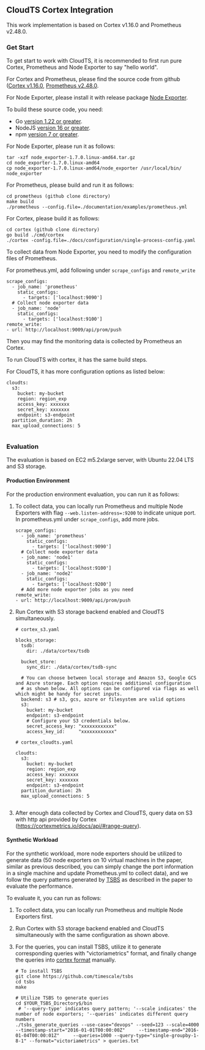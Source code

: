 ## CloudTS Cortex Integration

This work implementation is based on Cortex v1.16.0 and Prometheus v2.48.0.



### Get Start

To get start to work with CloudTS, it is recommended to first run pure Cortex, Prometheus and Node Exporter to say "hello world".

For Cortex and Prometheus, please find the source code from github ([Cortex v1.16.0](https://github.com/cortexproject/cortex/tree/v1.16.0), [Prometheus v2.48.0](https://github.com/prometheus/prometheus/tree/v2.48.0).

For Node Exporter, please install it with release package [Node Exporter](https://github.com/prometheus/node_exporter/releases?q=1.7.0&expanded=true).

To build these source code, you need:

- Go [version 1.22 or greater](https://golang.org/doc/install).
- NodeJS [version 16 or greater](https://nodejs.org/).
- npm [version 7 or greater](https://www.npmjs.com/).

For Node Exporter, please run it as follows:

```
tar -xzf node_exporter-1.7.0.linux-amd64.tar.gz
cd node_exporter-1.7.0.linux-amd64
cp node_exporter-1.7.0.linux-amd64/node_exporter /usr/local/bin/
node_exporter
```

For Prometheus, please build and run it as follows:

```
cd prometheus (github clone directory)
make build
./prometheus --config.file=./documentation/examples/prometheus.yml
```

For Cortex, please build it as follows:

```
cd cortex (github clone directory)
go build ./cmd/cortex
./cortex -config.file=./docs/configuration/single-process-config.yaml
```

To collect data from Node Exporter, you need to modify the configuration files of Prometheus.

For prometheus.yml, add following under `scrape_configs` and `remote_write`

```
scrape_configs:
  - job_name: 'prometheus'
    static_configs:
      - targets: ['localhost:9090']
  # Collect node exporter data
  - job_name: 'node'
    static_configs:
      - targets: ['localhost:9100']
remote_write:
- url: http://localhost:9009/api/prom/push
```

Then you may find the monitoring data is collected by Prometheus an Cortex.



To run CloudTS with cortex, it has the same build steps.

For CloudTS, it has more configuration options as listed below:

```
cloudts:
  s3:
    bucket: my-bucket
    region: region_exp
    access_key: xxxxxxx
    secret_key: xxxxxxx
    endpoint: s3-endpoint
  partition_duration: 2h
  max_upload_connections: 5
  
```




### Evaluation

The evaluation is based on EC2 m5.2xlarge server, with Ubuntu 22.04 LTS and S3 storage.



#### Production Environment

For the production environment evaluation, you can run it as follows: 

1. To collect data, you can locally run Prometheus and multiple Node Exporters with flag `--web.listen-address=:9200` to indicate unique port. In prometheus.yml under `scrape_configs`, add more jobs.

   ```
   scrape_configs:
     - job_name: 'prometheus'
       static_configs:
         - targets: ['localhost:9090']
     # Collect node exporter data
     - job_name: 'node1'
       static_configs:
         - targets: ['localhost:9100']
     - job_name: 'node2'
       static_configs:
         - targets: ['localhost:9200']  
     # Add more node exporter jobs as you need
   remote_write:
   - url: http://localhost:9009/api/prom/push
   ```

2. Run Cortex with S3 storage backend enabled and CloudTS simultaneously.

   ```
   # cortex_s3.yaml
   
   blocks_storage:
     tsdb:
       dir: ./data/cortex/tsdb
   
     bucket_store:
       sync_dir: ./data/cortex/tsdb-sync
   
     # You can choose between local storage and Amazon S3, Google GCS and Azure storage. Each option requires additional configuration
     # as shown below. All options can be configured via flags as well which might be handy for secret inputs.
     backend: s3 # s3, gcs, azure or filesystem are valid options
     s3:
       bucket: my-bucket
       endpoint: s3-endpoint
       # Configure your S3 credentials below.
       secret_access_key: "xxxxxxxxxxxx"
       access_key_id:     "xxxxxxxxxxxx"
   ```

   ```
   # cortex_cloudts.yaml
   
   cloudts:
     s3:
       bucket: my-bucket
       region: region_exp
       access_key: xxxxxxx
       secret_key: xxxxxxx
       endpoint: s3-endpoint
     partition_duration: 2h
     max_upload_connections: 5
     
   ```

3. After enough data collected by Cortex and CloudTS, query data on S3 with http api provided by Cortex (https://cortexmetrics.io/docs/api/#range-query).



#### Synthetic Workload

For the synthetic workload, more node exporters should be utilized to generate data (50 node exporters on 10 virtual machines in the paper, similar as previous described, you can simply change the port information in a single machine and update Prometheus.yml to collect data), and we follow the query patterns generated by [TSBS](https://github.com/timescale/tsbs) as described in the paper to evaluate the performance. 

To evaluate it, you can run as follows:

1. To collect data, you can locally run Prometheus and multiple Node Exporters first.

2. Run Cortex with S3 storage backend enabled and CloudTS simultaneously with the same configuration as shown above.

3. For the queries, you can install TSBS, utilize it to generate corresponding queries with "victoriametrics" format, and finally change the queries into [cortex format](https://cortexmetrics.io/docs/api/#range-query) manually.

   ```
   # To install TSBS
   git clone https://github.com/timescale/tsbs
   cd tsbs
   make
   
   # Utilize TSBS to generate queries
   cd $YOUR_TSBS_Directory$/bin
   	# '--query-type' indicates query pattern; '--scale indicates' the number of node exporters; '--queries' indicates different query numbers
   ./tsbs_generate_queries --use-case="devops" --seed=123 --scale=4000     --timestamp-start="2016-01-01T00:00:00Z"     --timestamp-end="2016-01-04T00:00:01Z"     --queries=1000 --query-type="single-groupby-1-8-1" --format="victoriametrics" > queries.txt
   ```

   

